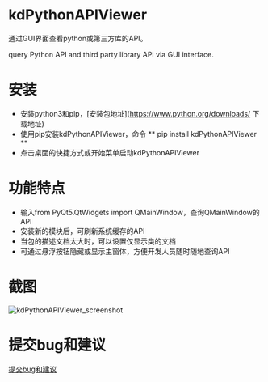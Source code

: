 # kdPythonAPIViewer
通过GUI界面查看python或第三方库的API。

query Python API and third party library API via GUI interface.

# 安装
- 安装python3和pip，[安装包地址](https://www.python.org/downloads/ 下载地址)
- 使用pip安装kdPythonAPIViewer，命令
	** pip install kdPythonAPIViewer **
- 点击桌面的快捷方式或开始菜单启动kdPythonAPIViewer

# 功能特点
- 输入from PyQt5.QtWidgets import QMainWindow，查询QMainWindow的API
- 安装新的模块后，可刷新系统缓存的API
- 当包的描述文档太大时，可以设置仅显示类的文档
- 可通过悬浮按钮隐藏或显示主窗体，方便开发人员随时随地查询API

# 截图

![kdPythonAPIViewer_screenshot](https://github.com/bkdwei/kdPythonAPIViewer/blob/master/doc/kdPythonAPIViewer_screenshot.png "截图")

# 提交bug和建议
[提交bug和建议](https://github.com/bkdwei/kdPythonAPIViewer/issues)